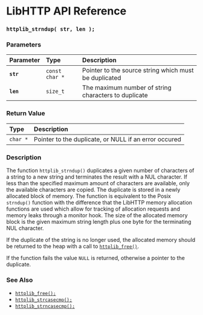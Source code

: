 # LibHTTP API Reference

### `httplib_strndup( str, len );`

### Parameters

| Parameter | Type | Description |
| :--- | :--- | :--- |
|**`str`**|`const char *`|Pointer to the source string which must be duplicated|
|**`len`**|`size_t`|The maximum number of string characters to duplicate|

### Return Value

| Type | Description |
| :--- | :--- |
|`char *`|Pointer to the duplicate, or NULL if an error occured|

### Description

The function `httplib_strndup()` duplicates a given number of characters of a string to a new string and terminates the result with a NUL character. If less than the specified maximum amount of characters are available, only the available characters are copied. The duplicate is stored in a newly allocated block of memory. The function is equivalent to the Posix `strndup()` function with the difference that the LibHTTP memory allocation functions are used which allow for tracking of allocation requests and memory leaks through a monitor hook. The size of the allocated memory block is the given maximum string length plus one byte for the terminating NUL character.

If the duplicate of the string is no longer used, the allocated memory should be returned to the heap with a call to [`httplib_free()`](httplib_free.md).

If the function fails the value `NULL` is returned, otherwise a pointer to the duplicate.

### See Also

* [`httplib_free();`](httplib_free.md)
* [`httplib_strcasecmp();`](httplib_strcasecmp.md)
* [`httplib_strncasecmp();`](httplib_strncasecmp.md)
